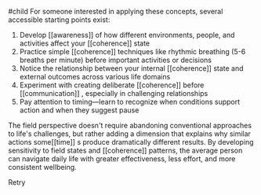 #child 
For someone interested in applying these concepts, several accessible starting points exist:

1. Develop [[awareness]]  of how different environments, people, and activities affect your [[coherence]] state
2. Practice simple [[coherence]] techniques like rhythmic breathing (5-6 breaths per minute) before important activities or decisions
3. Notice the relationship between your internal [[coherence]] state and external outcomes across various life domains
4. Experiment with creating deliberate [[coherence]] before [[communication]] , especially in challenging relationships
5. Pay attention to timing—learn to recognize when conditions support action and when they suggest pause

The field perspective doesn't require abandoning conventional approaches to life's challenges, but rather adding a dimension that explains why similar actions some[[time]] s produce dramatically different results. By developing sensitivity to field states and [[coherence]] patterns, the average person can navigate daily life with greater effectiveness, less effort, and more consistent wellbeing.

Retry